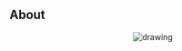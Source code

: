 ## About

<p style="text-align: center;">
<img src="https://proteusInstitute.github.io/img/Proteus.png" alt="drawing">
</p>
